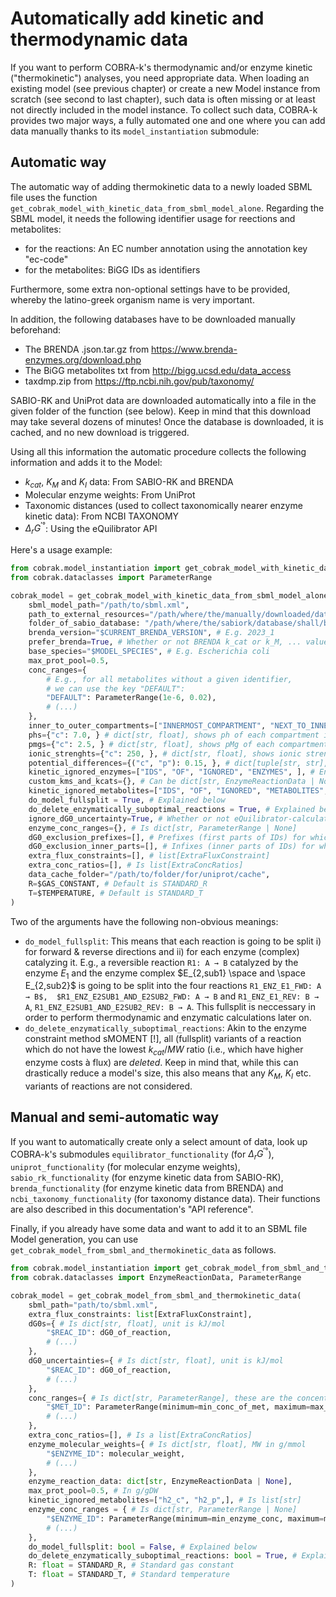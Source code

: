 # Automatically add kinetic and thermodynamic data

If you want to perform COBRA-k's thermodynamic and/or enzyme kinetic ("thermokinetic") analyses, you need appropriate data. When loading an existing model (see previous chapter) or create a new Model instance from scratch (see second to last chapter), such data is often missing or at least not directly included in the model instance. To collect such data, COBRA-k provides two major ways, a fully automated one and one where you can add data manually thanks to its ```model_instantiation``` submodule:

## Automatic way

The automatic way of adding thermokinetic data to a newly loaded SBML file uses the function ```get_cobrak_model_with_kinetic_data_from_sbml_model_alone```. Regarding the SBML model, it needs the following identifier usage for reections and metabolites:

* for the reactions: An EC number annotation using the annotation key "ec-code"
* for the metabolites: BiGG IDs as identifiers

Furthermore, some extra non-optional settings have to be provided, whereby the latino-greek organism name is very important.

In addition, the following databases have to be downloaded manually beforehand:

* The BRENDA .json.tar.gz from <https://www.brenda-enzymes.org/download.php>
* The BiGG metabolites txt from <http://bigg.ucsd.edu/data_access>
* taxdmp.zip from <https://ftp.ncbi.nih.gov/pub/taxonomy/>

SABIO-RK and UniProt data are downloaded automatically into a file in the given folder of the function (see below). Keep in mind that this download may take several dozens of minutes! Once the database is downloaded, it is cached, and no new download is triggered.

Using all this information the automatic procedure collects the following information and adds it to the Model:

* $k_{cat}$, $K_M$ and $K_I$ data: From SABIO-RK and BRENDA
* Molecular enzyme weights: From UniProt
* Taxonomic distances (used to collect taxonomically nearer enzyme kinetic data): From NCBI TAXONOMY
* $Δ_r G^{'°}$: Using the eQuilibrator API

Here's a usage example:

```py
from cobrak.model_instantiation import get_cobrak_model_with_kinetic_data_from_sbml_model_alone
from cobrak.dataclasses import ParameterRange

cobrak_model = get_cobrak_model_with_kinetic_data_from_sbml_model_alone(
    sbml_model_path="/path/to/sbml.xml",
    path_to_external_resources="/path/where/the/manually/downloaded/datafiles/are",
    folder_of_sabio_database: "/path/where/the/sabiork/database/shall/be/downloaded",
    brenda_version="$CURRENT_BRENDA_VERSION", # E.g. 2023_1
    prefer_brenda=True, # Whether or not BRENDA k_cat or k_M, ... values shall be used if SABIO-RK data is available
    base_species="$MODEL_SPECIES", # E.g. Escherichia coli
    max_prot_pool=0.5,
    conc_ranges={
        # E.g., for all metabolites without a given identifier,
        # we can use the key "DEFAULT":
        "DEFAULT": ParameterRange(1e-6, 0.02),
        # (...)
    },
    inner_to_outer_compartments=["INNERMOST_COMPARTMENT", "NEXT_TO_INNERMOST_", ], # E.g., ["c", "p", "e"], used for dG0 calculation
    phs={"c": 7.0, } # dict[str, float], shows ph of each compartment in the model, used for dG0 calculation
    pmgs={"c": 2.5, } # dict[str, float], shows pMg of each compartment in the model, used for dG0 calculation
    ionic_strenghts={"c": 250, }, # dict[str, float], shows ionic strength in mM of each compartment in the model, used for dG0 calculation
    potential_differences={("c", "p"): 0.15, }, # dict[tuple[str, str], float], shows potential difference from first to second given compartment in mV, used for dG0 calculation
    kinetic_ignored_enzymes=["IDS", "OF", "IGNORED", "ENZYMES", ], # Enzymes for which no kinetic shall be found
    custom_kms_and_kcats={}, # Can be dict[str, EnzymeReactionData | None] if you want to overwrite some kms or kcats
    kinetic_ignored_metabolites=["IDS", "OF", "IGNORED", "METABOLITES",], # IDs of metabolites for which no enzyme kinetic value (e.g., K_M) shall be found
    do_model_fullsplit = True, # Explained below
    do_delete_enzymatically_suboptimal_reactions = True, # Explained below
    ignore_dG0_uncertainty=True, # Whether or not eQuilibrator-calculated dG0 uncertainties shall be simply set to 0
    enzyme_conc_ranges={}, # Is dict[str, ParameterRange | None]
    dG0_exclusion_prefixes=[], # Prefixes (first parts of IDs) for which no dG0 shall be set, a common one would be "EX_"; is list[str]
    dG0_exclusion_inner_parts=[], # Infixes (inner parts of IDs) for which no dG0 shall be set, is list[str]
    extra_flux_constraints=[], # list[ExtraFluxConstraint]
    extra_conc_ratios=[], # Is list[ExtraConcRatios]
    data_cache_folder="/path/to/folder/for/uniprot/cache",
    R=$GAS_CONSTANT, # Default is STANDARD_R
    T=$TEMPERATURE, # Default is STANDARD_T
)
```

Two of the arguments have the following non-obvious meanings:

* ```do_model_fullsplit```: This means that each reaction is going to be split i) for forward & reverse directions and ii) for each enzyme (complex) catalyzing it. E.g., a reversible reaction
```R1: A → B``` catalyzed by the enzyme $E_1$ and the enzyme complex $E_{2,sub1} \space and \space E_{2,sub2}$ is going to be split into the four reactions ```R1_ENZ_E1_FWD: A → B$,  $R1_ENZ_E2SUB1_AND_E2SUB2_FWD: A → B``` and ```R1_ENZ_E1_REV: B → A```,  ```R1_ENZ_E2SUB1_AND_E2SUB2_REV: B → A```. This fullsplit is neccessary in order to perform thermodynamic and enzymatic calculations later on.
* ```do_delete_enzymatically_suboptimal_reactions```: Akin to the enzyme constraint method sMOMENT [!], all (fullsplit) variants of a reaction which do not have the lowest $k_{cat}/MW$ ratio (i.e., which have higher enzyme costs à flux) are *deleted*. Keep in mind that, while this can drastically reduce a model's size, this also means that any $K_M$, $K_I$ etc. variants of reactions are not considered.

## Manual and semi-automatic way

If you want to automatically create only a select amount of data, look up COBRA-k's submodules
```equilibrator_functionality``` (for $Δ_r G^{'°}$), ```uniprot_functionality``` (for molecular enzyme weights),
```sabio_rk_functionality``` (for enzyme kinetic data from SABIO-RK), ```brenda_functionality``` (for enzyme kinetic
data from BRENDA) and ```ncbi_taxonomy_functionality``` (for taxonomy distance data). Their functions are also described in this documentation's "API reference".

Finally, if you already have some data and want to add it to an SBML file Model generation, you can use ```get_cobrak_model_from_sbml_and_thermokinetic_data``` as follows.

```py
from cobrak.model_instantiation import get_cobrak_model_from_sbml_and_thermokinetic_data
from cobrak.dataclasses import EnzymeReactionData, ParameterRange

cobrak_model = get_cobrak_model_from_sbml_and_thermokinetic_data(
    sbml_path="path/to/sbml.xml",
    extra_flux_constraints: list[ExtraFluxConstraint],
    dG0s={ # Is dict[str, float], unit is kJ/mol
        "$REAC_ID": dG0_of_reaction,
        # (...)
    },
    dG0_uncertainties={ # Is dict[str, float], unit is kJ/mol
        "$REAC_ID": dG0_of_reaction,
        # (...)
    },
    conc_ranges={ # Is dict[str, ParameterRange], these are the concentrations in M
        "$MET_ID": ParameterRange(minimum=min_conc_of_met, maximum=max_conc_of_met),
        # (...)
    },
    extra_conc_ratios=[], # Is a list[ExtraConcRatios]
    enzyme_molecular_weights={ # Is dict[str, float], MW in g/mmol
        "$ENZYME_ID": molecular_weight,
        # (...)
    },
    enzyme_reaction_data: dict[str, EnzymeReactionData | None],
    max_prot_pool=0.5, # In g/gDW
    kinetic_ignored_metabolites=["h2_c", "h2_p",], # Is list[str]
    enzyme_conc_ranges = { # Is dict[str, ParameterRange | None]
        "$ENZYME_ID": ParameterRange(minimum=min_enzyme_conc, maximum=max_enzyme_conc),
        # (...)
    },
    do_model_fullsplit: bool = False, # Explained below
    do_delete_enzymatically_suboptimal_reactions: bool = True, # Explained below
    R: float = STANDARD_R, # Standard gas constant
    T: float = STANDARD_T, # Standard temperature
)
```
